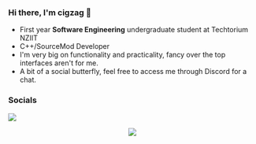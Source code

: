 ### Hi there, I'm cigzag 👋
- First year **Software Engineering** undergraduate student at Techtorium NZIIT
- C++/SourceMod Developer
- I'm very big on functionality and practicality, fancy over the top interfaces aren't for me.
- A bit of a social butterfly, feel free to access me through Discord for a chat.

### Socials
<p>
    <a href="https://www.instagram.com/cigzagg/"><img src="https://img.shields.io/badge/Instagram-E4405F?style=flat-square&logo=Instagram&logoColor=white&link=https://www.instagram.com/cigzagg/"></a>
</p>

<div align="center">
  <img src="https://github-readme-streak-stats.herokuapp.com/?user=cigzag&theme=dark" >
</div>
